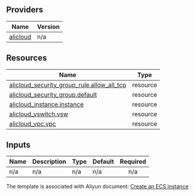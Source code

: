 <!-- BEGIN_TF_DOCS -->
## Providers

| Name | Version |
|------|---------|
| <a name="provider_alicloud"></a> [alicloud](#provider\_alicloud) | n/a |

## Resources

| Name | Type |
|------|-----|
| [alicloud_security_group_rule.allow_all_tcp](https://registry.terraform.io/providers/aliyun/alicloud/latest/docs/resources/security_group_rule) | resource |
| [alicloud_security_group.default](https://registry.terraform.io/providers/aliyun/alicloud/latest/docs/resources/security_group) | resource |
| [alicloud_instance.instance](https://registry.terraform.io/providers/aliyun/alicloud/latest/docs/resources/instance) | resource |
| [alicloud_vswitch.vsw](https://registry.terraform.io/providers/aliyun/alicloud/latest/docs/resources/vswitch) | resource |
| [alicloud_vpc.vpc](https://registry.terraform.io/providers/aliyun/alicloud/latest/docs/resources/vpc) | resource |

## Inputs

| Name | Description | Type | Default | Required |
|------|-------------|----|---------|:--------:|
| n/a | n/a | n/a | n/a | n/a |

The template is associated with Aliyun document: [Create an ECS instance](https://help.aliyun.com/document_detail/95829.html) 
<!-- END_TF_DOCS -->    